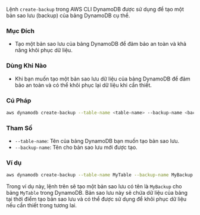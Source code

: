 Lệnh `create-backup` trong AWS CLI DynamoDB được sử dụng để tạo một bản sao lưu (backup) của bảng DynamoDB cụ thể.

### Mục Đích

- Tạo một bản sao lưu của bảng DynamoDB để đảm bảo an toàn và khả năng khôi phục dữ liệu.

### Dùng Khi Nào

- Khi bạn muốn tạo một bản sao lưu dữ liệu của bảng DynamoDB để đảm bảo an toàn và có thể khôi phục lại dữ liệu khi cần thiết.

### Cú Pháp

```bash
aws dynamodb create-backup --table-name <table-name> --backup-name <backup-name>
```

### Tham Số

- `--table-name`: Tên của bảng DynamoDB bạn muốn tạo bản sao lưu.
- `--backup-name`: Tên cho bản sao lưu mới được tạo.

### Ví dụ

```bash
aws dynamodb create-backup --table-name MyTable --backup-name MyBackup
```

Trong ví dụ này, lệnh trên sẽ tạo một bản sao lưu có tên là `MyBackup` cho bảng `MyTable` trong DynamoDB. Bản sao lưu này sẽ chứa dữ liệu của bảng tại thời điểm tạo bản sao lưu và có thể được sử dụng để khôi phục dữ liệu nếu cần thiết trong tương lai.
